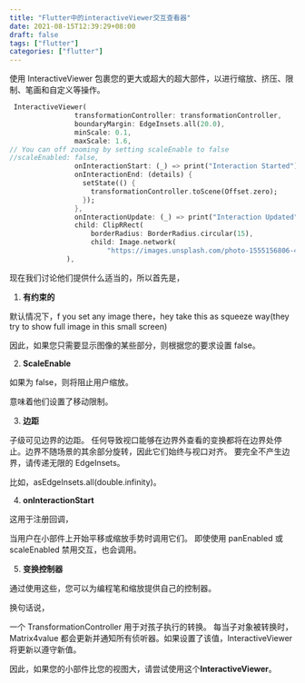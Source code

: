 ```yaml
---
title: "Flutter中的interactiveViewer交互查看器"
date: 2021-08-15T12:39:29+08:00
draft: false
tags: ["flutter"]
categories: ["flutter"]
---
```






使用 InteractiveViewer 包裹您的更大或超大的超大部件，以进行缩放、挤压、限制、笔画和自定义等操作。

```dart
 InteractiveViewer(
                transformationController: transformationController,
                boundaryMargin: EdgeInsets.all(20.0),
                minScale: 0.1,
                maxScale: 1.6,
// You can off zooming by setting scaleEnable to false
//scaleEnabled: false,
                onInteractionStart: (_) => print("Interaction Started"),
                onInteractionEnd: (details) {
                  setState(() {
                    transformationController.toScene(Offset.zero);
                  });
                },
                onInteractionUpdate: (_) => print("Interaction Updated"),
                child: ClipRRect(
                    borderRadius: BorderRadius.circular(15),
                    child: Image.network(
                        "https://images.unsplash.com/photo-1555156806-4619c2286156?ixlib=rb-1.2.1&ixid=eyJhcHBfaWQiOjEyMDd9&auto=format&fit=crop&w=500&q=60")),
              ),
```

现在我们讨论他们提供什么适当的，所以首先是，

1. **有约束的**

默认情况下，f you set any image there，hey take this as squeeze way(they try to show full image in this small screen)

因此，如果您只需要显示图像的某些部分，则根据您的要求设置 false。

2. **ScaleEnable**

如果为 false，则将阻止用户缩放。

意味着他们设置了移动限制。

3. **边距**

子级可见边界的边距。
任何导致视口能够在边界外查看的变换都将在边界处停止。边界不随场景的其余部分旋转，因此它们始终与视口对齐。
要完全不产生边界，请传递无限的 EdgeInsets。

比如，asEdgeInsets.all(double.infinity)。

4. **onInteractionStart**

这用于注册回调，

当用户在小部件上开始平移或缩放手势时调用它们。
即使使用 panEnabled 或 scaleEnabled 禁用交互，也会调用。

5. **变换控制器**

通过使用这些，您可以为编程笔和缩放提供自己的控制器。

换句话说，

一个 TransformationController 用于对孩子执行的转换。
每当子对象被转换时，Matrix4value 都会更新并通知所有侦听器。如果设置了该值，InteractiveViewer 将更新以遵守新值。

因此，如果您的小部件比您的视图大，请尝试使用这个**InteractiveViewer**。